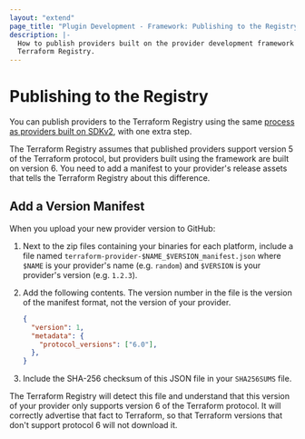 ```yaml
---
layout: "extend"
page_title: "Plugin Development - Framework: Publishing to the Registry"
description: |-
  How to publish providers built on the provider development framework to the
  Terraform Registry.
---
```


# Publishing to the Registry

You can publish providers to the Terraform Registry using the same [process as providers built on SDKv2](/docs/registry/providers/publishing.html), with one extra step.

The Terraform Registry assumes that published providers support
version 5 of the Terraform protocol, but providers built using the framework are built on version 6. You need to add a manifest to your provider's release assets that tells the Terraform Registry about this difference.

## Add a Version Manifest

When you upload your new provider version to GitHub:

1. Next to the zip files containing your binaries for each platform, include a file named `terraform-provider-$NAME_$VERSION_manifest.json` where `$NAME` is your provider's name (e.g. `random`) and `$VERSION` is your provider's version (e.g. `1.2.3`).

2. Add the following contents. The version number in the file is the version of the manifest format, not the version of your provider.

    ```json
    {	
      "version": 1,
      "metadata": {
        "protocol_versions": ["6.0"],
      },
    }
    ```

3. Include the SHA-256 checksum of this JSON file in your `SHA256SUMS` file.

The Terraform Registry will detect this file and understand that this version of your provider only supports version 6 of the Terraform protocol. It will correctly advertise that fact to Terraform, so that Terraform versions that don't support protocol 6 will not download it.
